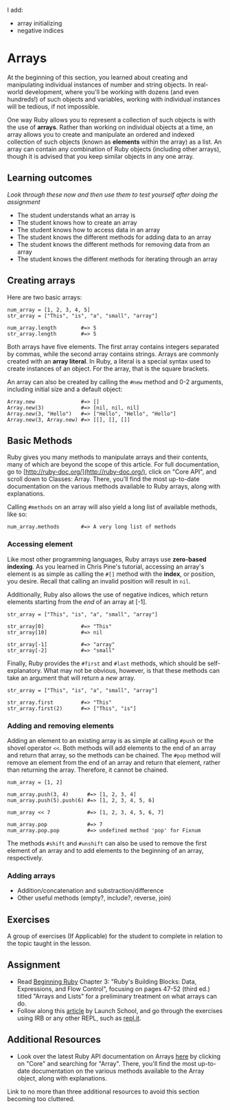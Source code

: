<!--Chris Pine covers:-->
<!--* array literals-->
<!--* accessing via index-->
<!--* #each & #times methods-->
<!--* #to_s, #join-->
<!--* #push/#pop, #last, #length-->

I add:
* array initializing
* negative indices

# Arrays
At the beginning of this section, you learned about creating and manipulating individual instances of number and string objects. In real-world development, where you'll be working with dozens (and even hundreds!) of such objects and variables, working with individual instances will be tedious, if not impossible.

One way Ruby allows you to represent a collection of such objects is with the use of **arrays**. Rather than working on individual objects at a time, an array allows you to create and manipulate an ordered and indexed collection of such objects (known as **elements** within the array) as a list. An array can contain any combination of Ruby objects (including other arrays), though it is advised that you keep similar objects in any one array.

## Learning outcomes
*Look through these now and then use them to test yourself after doing the assignment*

* The student understands what an array is
* The student knows how to create an array
* The student knows how to access data in an array
* The student knows the different methods for adding data to an array
* The student knows the different methods for removing data from an array
* The student knows the different methods for iterating through an array

## Creating arrays
Here are two basic arrays:

```
num_array = [1, 2, 3, 4, 5]
str_array = ["This", "is", "a", "small", "array"]

num_array.length        #=> 5
str_array.length        #=> 5
```

Both arrays have five elements. The first array contains integers separated by commas, while the second array contains strings. Arrays are commonly created with an **array literal**. In Ruby, a literal is a special syntax used to create instances of an object. For the array, that is the square brackets.

An array can also be created by calling the `#new` method and 0-2 arguments, including initial size and a default object:

```
Array.new               #=> []
Array.new(3)            #=> [nil, nil, nil]
Array.new(3, "Hello")   #=> ["Hello", "Hello", "Hello"]
Array.new(3, Array.new) #=> [[], [], []]
```

## Basic Methods
Ruby gives you many methods to manipulate arrays and their contents, many of which are beyond the scope of this article. For full documentation, go to [http://ruby-doc.org/](http://ruby-doc.org/), click on "Core API", and scroll down to Classes: Array. There, you'll find the most up-to-date documentation on the various methods available to Ruby arrays, along with explanations.

Calling `#methods` on an array will also yield a long list of available methods, like so:

```
num_array.methods       #=> A very long list of methods
```

### Accessing element
Like most other programming languages, Ruby arrays use **zero-based indexing**. As you learned in Chris Pine's tutorial, accessing an array's element is as simple as calling the `#[]` method with the **index**, or position, you desire. Recall that calling an invalid position will result in `nil`.

Additionally, Ruby also allows the use of negative indices, which return elements starting from the *end* of an array at [-1].

```
str_array = ["This", "is", "a", "small", "array"]

str_array[0]            #=> "This"
str_array[10]           #=> nil

str_array[-1]           #=> "array"
str_array[-2]           #=> "small"
```

Finally, Ruby provides the `#first` and `#last` methods, which should be self-explanatory. What may not be obvious, however, is that these methods can take an argument that will return a *new* array.

```
str_array = ["This", "is", "a", "small", "array"]

str_array.first         #=> "This"
str_array.first(2)      #=> ["This", "is"]
```

### Adding and removing elements
Adding an element to an existing array is as simple at calling `#push` or the shovel operator `<<`. Both methods will add elements to the end of an array and return that array, so the methods can be chained. The `#pop` method will remove an element from the end of an array and return that element, rather than returning the array. Therefore, it cannot be chained.

```
num_array = [1, 2]

num_array.push(3, 4)      #=> [1, 2, 3, 4]
num_array.push(5).push(6) #=> [1, 2, 3, 4, 5, 6]

num_array << 7            #=> [1, 2, 3, 4, 5, 6, 7]

num_array.pop             #=> 7
num_array.pop.pop         #=> undefined method 'pop' for Fixnum
```

The methods `#shift` and `#unshift` can also be used to remove the first element of an array and to add elements to the beginning of an array, respectively.

### Adding arrays


* Addition/concatenation and substraction/difference
* Other useful methods (empty?, include?, reverse, join)

## Exercises
A group of exercises (If Applicable) for the student to complete in relation to the topic taught in the lesson.

## Assignment
* Read [Beginning Ruby](https://www.amazon.co.uk/Beginning-Ruby-Professional-Peter-Cooper/dp/1484212797/ref=sr_1_1?ie=UTF8&qid=1475608118&sr=8-1&keywords=beginning+ruby) Chapter 3: "Ruby's Building Blocks: Data, Expressions, and Flow Control", focusing on pages 47-52 (third ed.) titled "Arrays and Lists" for a preliminary treatment on what arrays can do.
* Follow along this [article](https://launchschool.com/books/ruby/read/arrays#whatisanarray) by Launch School, and go through the exercises using IRB or any other REPL, such as [repl.it](https://repl.it/languages/ruby).

## Additional Resources
* Look over the latest Ruby API documentation on Arrays [here](http://ruby-doc.org/) by clicking on "Core" and searching for "Array". There, you'll find the most up-to-date documentation on the various methods available to the Array object, along with explanations.

Link to no more than three additional resources to avoid this section becoming too cluttered.
